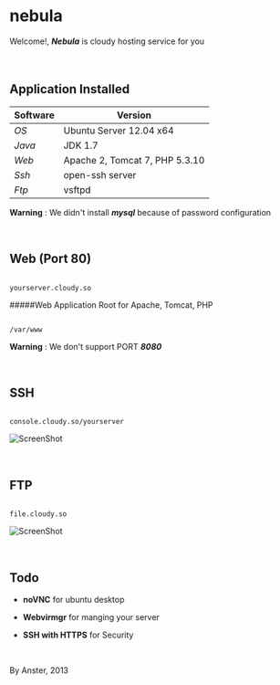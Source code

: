 nebula
======


Welcome!, **_Nebula_** is cloudy hosting service for you
<br/>
<br/>
<br/>

## Application Installed

Software | Version
--- | --- 
*OS* | Ubuntu Server 12.04 x64
*Java* | JDK 1.7
*Web* | Apache 2, Tomcat 7, PHP 5.3.10
*Ssh* | open-ssh server
*Ftp* | vsftpd

**Warning** : We didn't install **_mysql_** because of password configuration

<br/>

## Web (Port 80)


```

yourserver.cloudy.so

```

#####Web Application Root for Apache, Tomcat, PHP


```

/var/www

```

**Warning** : We don't support PORT **_8080_**

<br/>

## SSH


```

console.cloudy.so/yourserver

```
![ScreenShot](https://raw.github.com/Ansterd/nebula/master/img/console1.jpg)

<br/>

## FTP


```

file.cloudy.so

```
![ScreenShot](https://raw.github.com/Ansterd/nebula/master/img/ftp2.jpg)

<br/>

## Todo

- **noVNC** for ubuntu desktop

- **Webvirmgr** for manging your server

- **SSH with HTTPS** for Security

<br/>

By Anster, 2013


